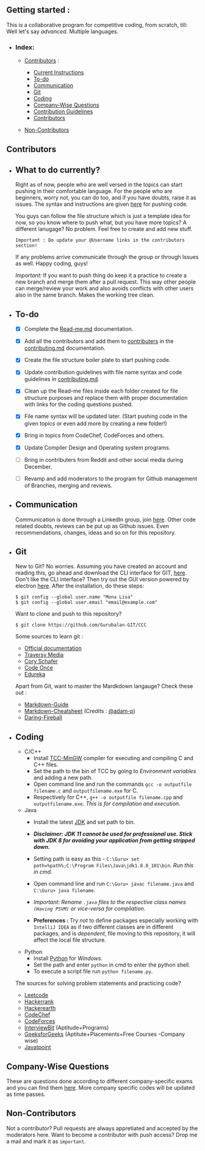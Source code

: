 ## Getting started :
This is a collaborative program for competitive coding, from scratch, till: Well let's say _advanced_. Multiple languages.
- ### Index: 
  - [Contributors](#contributors) : 
    - [Current Instructions](#what-to-do-currently)
    - [To-do](#to-do)
    - [Communication]()
    - [Git](#Git) 
    - [Coding](#coding)
    - [Company-Wise Questions](#Company-Wise-Questions) 
    - [Contribution Guidelines](/contributing.md/#contribution-guidelines) 
    - [Contributors](/contributing.md/#contributors)
   
  - [Non-Contributors](#non-contributors)

## Contributors 

  - ## What to do currently? 

    Right as of now, people who are well versed in the topics can start pushing in their comfortable language. For the people who are beginners, worry not, you can do too, and if you have doubts, raise it as issues. The syntax and instructions are given [here](/contributing.md) for pushing code.

    You guys can follow the file structure which is just a template idea for now, so you know where to push what, but you have more topics? A different lanugage? No problem. Feel free to create and add new stuff. 

    ```
    Important : Do update your @Username links in the contributors section!
    ```
    If any problems arrive communicate through the group or through Issues as well. Happy coding, guys! 


    *Important:* If you want to push thing do keep it a practice to create a new branch and merge them after a pull request. This way other people can merge/review your work and also avoids conflicts with other users also in the same branch. Makes the working tree clean.

    
    

  - ## To-do 

    - [x] Complete the [Read-me.md](/README.md) documentation.

    - [x] Add all the contributors and add them to [contributers](/contributing.md/#contributers) in the [contributing.md](/contributing.md) documentation.

    - [x] Create the file structure boiler plate to start pushing code.

    - [x] Update contribution guidelines with file name syntax and code guidelines in [contributing.md](/contributing.md).

    - [x] Clean up the Read-me files inside each folder created for file structure purposes and replace them with proper documentation with links for the coding questions pushed.
  
    - [x] File name syntax will be updated later. (Start pushing code in the given topics or even add more by creating a new folder!)

    - [x] Bring in topics from CodeChef, CodeForces and others.

    - [x] Update Compiler Design and Operating system programs.

    - [ ] Bring in contributers from Reddit and other social media during December.
  
    - [ ]  Revamp and add moderators to the program for Github management of Branches, merging and reviews.
    
  - ## Communication

    Communication is done through a LinkedIn group, join [here](https://www.linkedin.com/groups/10453094/). Other code related doubts, reviews can be put up as Github issues. Even recommendations, changes, ideas and so on for this repository. 

  - ## Git

    New to Git? No worries. Assuming you have created an account and reading this, go ahead and download the CLI interface for GIT, [here](https://git-scm.com/downloads). 
    Don't like the CLI interface? Then try out the GUI version powered by electron [here](https://desktop.github.com/).
    After the installation, do these steps: 

    ``` 
    $ git config --global user.name "Mona Lisa"
    $ git config --global user.email "email@example.com"
    ```
    Want to clone and push to this repository?
    ```
    $ git clone https://github.com/Gurubalan-GIT/CCC
    ```
    Some sources to learn git :
      - [Official documentation](https://git-scm.com/doc)
      - [Traversy Media](https://www.youtube.com/watch?v=SWYqp7iY_Tc)
      - [Cory Schafer](https://www.youtube.com/watch?v=HVsySz-h9r4)
      - [Code Once](https://www.youtube.com/watch?v=o1nHIbRLMHQ)
      - [Edureka](https://www.youtube.com/watch?v=xuB1Id2Wxak)

      Apart from Git, want to master the Mardkdown langauge? Check these out :
      - [Markdown-Guide](https://www.markdownguide.org/)
      - [Markdown-Cheatsheet](https://github.com/adam-p/markdown-here/wiki/Markdown-Cheatsheet) (Credits : [@adam-p](https://github.com/adam-p))
      - [Daring-Fireball](https://daringfireball.net/projects/markdown/)

  - ## Coding 
    - C/C++
      - Install [TCC-MinGW](http://www.mingw.org/) compiler for executing and compiling C and C++ files.
      - Set the path to the bin of TCC by going to *Environment variables* and adding a new path.
      - Open command line and run the commands `gcc -o outputfile filename.c` and `outputfilename.exe` for C.
      - Respectively for C++, `g++ -o outputfile filename.cpp` and `outputfilename.exe`. _This is for compilation and execution._
    - Java 
      - Install the latest [JDK](https://www.oracle.com/technetwork/java/javase/downloads/jdk11-downloads-5066655.html) and set path to bin.
      
      - _**Disclaimer: JDK 11 cannot be used for professional use. Stick with JDK 8 for avoiding your application from getting stripped down.**_
      - Setting path is easy as this - `C:\Guru> set path=%path%;C:\Program Files\Java\jdk1.8.0_101\bin`. _Run this in cmd._
      - Open command line and run `C:\Guru> javac filename.java` and `C:\Guru> java filename`.
      - _Important: Rename `.java` files to the respective class names `(Having PSVM)` or vice-versa for compilation._
      - **Preferences :** Try *not* to define packages especially working with `IntelliJ IDEA` as if two different classes are in different packages, and is _dependent_, file moving to this repository, it will affect the local file structure.
    - Python 
      - Install [Python](https://www.python.org/downloads/) for _Windows._
      - Set the path and enter `python` in cmd to enter the python shell.
      - To execute a script file run `python filename.py`.
    
    The sources for solving problem statements and practicing code? 
      - [Leetcode](https://leetcode.com/)
      - [Hackerrank](https://www.hackerrank.com/)
      - [Hackerearth](https://www.hackerearth.com/)
      - [CodeChef](https://www.codechef.com/)
      - [CodeForces](http://codeforces.com/)
      - [InterviewBit](https://www.interviewbit.com/practice/) (Aptitude+Programs)
      - [GeeksforGeeks](https://www.geeksforgeeks.org/) (Aptitute+Placements+Free Courses -Company wise)
      - [Javatpoint](https://www.javatpoint.com/)
  
## Company-Wise Questions
These are questions done according to different company-specific exams and you can find them [here](/Company-Preperation).
More company specific codes will be updated as time passes.

## Non-Contributors 
Not a contributor? Pull requests are always appretiated and accepted by the moderators here. Want to become a contributor with push access? Drop me a mail and mark it as `important`.
